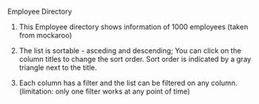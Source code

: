 Employee Directory

1. This Employee directory shows information of 1000 employees (taken from mockaroo)

2. The list is sortable - asceding and descending; You can click on the column titles to change the sort order. Sort order is indicated by a gray triangle next to the title.

3. Each column has a filter and the list can be filtered on any column. (limitation: only one filter works at any point of time)